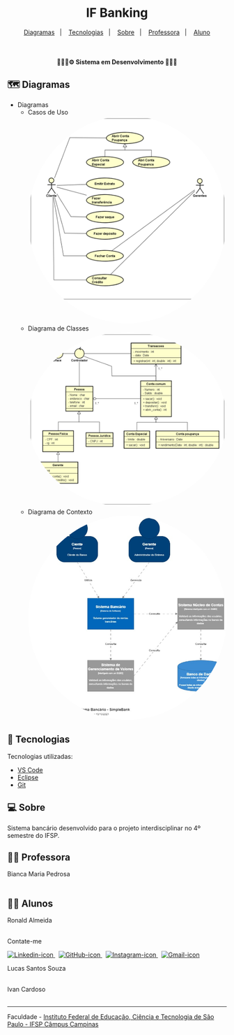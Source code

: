 <h1 align="center">
    IF Banking
</h1>

<p align="center">
  <a href="#-diagramas">Diagramas</a>&nbsp;&nbsp;&nbsp;|&nbsp;&nbsp;&nbsp;
  <a href="#-tecnologias">Tecnologias</a>&nbsp;&nbsp;&nbsp;|&nbsp;&nbsp;&nbsp;
  <a href="#-sobre">Sobre</a>&nbsp;&nbsp;&nbsp;|&nbsp;&nbsp;&nbsp;
  <a href="#-professora">Professora</a>&nbsp;&nbsp;&nbsp;|&nbsp;&nbsp;&nbsp;
  <a href="#-alunos">Aluno</a>
</p>

<br>

<!-- <p align="center">
  <img alt="javascriptImage" title="javascriptImage" src="https://blog.cronapp.io/wp-content/uploads/2020/09/javascript-1.jpg" width="70%">
</p> -->

<h4 align="center">
   👷🏾‍♂️⚙️ Sistema em Desenvolvimento 👷🏾‍♂️
<h4>

## 🗺️ Diagramas  

- Diagramas
  - Casos de Uso
   <br><img src="https://github.com/Ronald785/if_banking/blob/main/img/IF%20Banking%20Casos%20de%20Uso.png" width="500px;" alt="" style="border-radius:50%"/>
  - Diagrama de Classes
    <br><img src="https://github.com/Ronald785/if_banking/blob/main/img/IF%20Banking.png" width="500px;" alt="" style="border-radius:50%"/>
  - Diagrama de Contexto
    <br><img src="https://github.com/Ronald785/if_banking/blob/main/img/diagrama_contexto.jpg" width="500px;" alt="" style="border-radius:50%"/>

## 🚀 Tecnologias

Tecnologias utilizadas:

- [VS Code](https://code.visualstudio.com/)
- [Eclipse](https://www.eclipse.org/)
- [Git](https://git-scm.com/)

## 💻 Sobre

Sistema bancário desenvolvido para o projeto interdisciplinar no 4º semestre do IFSP.
 
## ✍🏾 Professora
Bianca Maria Pedrosa
<br/>
<img src="https://suap.ifsp.edu.br/media/fotos/75x100/1302.jpg" width="100px;" alt="" style="border-radius:50%"/>  
  
## ✍🏾 Alunos
Ronald Almeida
<br/>
<img src="https://avatars.githubusercontent.com/u/65602274?v=4" width="100px;" alt="" style="border-radius:50%"/>
  
Contate-me

<p align="left">
    <a href="https://www.linkedin.com/in/ronald785/" target="_blank">
      <img src="https://image.flaticon.com/icons/png/512/174/174857.png" alt="Linkedin-icon" width="30" height="30"/>
    </a>
      &nbsp;
    <a href="https://github.com/Ronald785" target="_blank">
      <img src="https://image.flaticon.com/icons/png/512/25/25231.png" alt="GitHub-icon" width="30" height="30"/>
    </a>
      &nbsp;
    <a href="https://www.instagram.com/rndmateus/" target="_blank">
      <img src="https://upload.wikimedia.org/wikipedia/commons/thumb/e/e7/Instagram_logo_2016.svg/2048px-Instagram_logo_2016.svg.png" alt="Instagram-icon" width="30" height="30"/>   
    </a>
      &nbsp;
    <a href="mailto:ronaldmateus785@gmail.com" target="_blank">
      <img src="https://image.flaticon.com/icons/png/512/281/281769.png" alt="Gmail-icon" width="30" height="30"/>
    </a>
 </p>
  
Lucas Santos Souza
<br/>
<img src="https://avatars.githubusercontent.com/u/62265013?v=4" width="100px;" alt="" style="border-radius:50%"/> 

Ivan Cardoso
<br/>
<img src="https://avatars.githubusercontent.com/u/62209831?v=4" width="100px;" alt="" style="border-radius:50%"/> 
  
---

Faculdade - [Instituto Federal de Educação, Ciência e Tecnologia de São Paulo - IFSP Câmpus Campinas](https://portal.cmp.ifsp.edu.br/)
